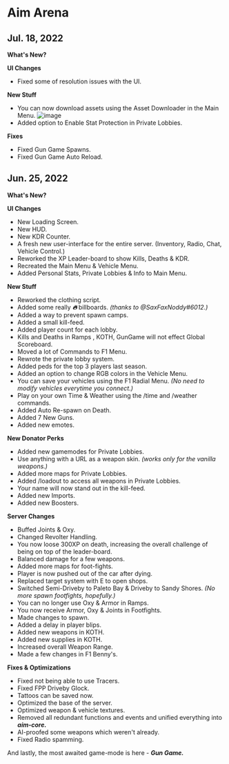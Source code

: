 # Aim Arena

## Jul. 18, 2022

**What's New?**

**UI Changes**
- Fixed some of resolution issues with the UI.

**New Stuff**
- You can now download assets using the Asset Downloader in the Main Menu.
![image](https://user-images.githubusercontent.com/104344893/179551560-63f6ff8e-26aa-455b-97e4-a73dc75f6cd6.png)
- Added option to Enable Stat Protection in Private Lobbies.

**Fixes**
- Fixed Gun Game Spawns.
- Fixed Gun Game Auto Reload. 


## Jun. 25, 2022

**What's New?**

**UI Changes**
- New Loading Screen.
- New HUD.
- New KDR Counter.
- A fresh new user-interface for the entire server. (Inventory, Radio, Chat, Vehicle Control.)
- Reworked the XP Leader-board to show Kills, Deaths & KDR.
- Recreated the Main Menu & Vehicle Menu.
- Added Personal Stats, Private Lobbies & Info to Main Menu.

**New Stuff** 
- Reworked the clothing script.
- Added some really ***:fire:*** billboards. *(thanks to @SaxFaxNoddy#6012.)*
- Added a way to prevent spawn camps.
- Added a small kill-feed.
- Added player count for each lobby.
- Kills and Deaths in Ramps , KOTH, GunGame will not effect Global Scoreboard.
- Moved a lot of Commands to F1 Menu.
- Rewrote the private lobby system.
- Added peds for the top 3 players last season.
- Added an option to change RGB colors in the Vehicle Menu.
- You can save your vehicles using the F1 Radial Menu. *(No need to modify vehicles everytime you connect.)*
- Play on your own Time & Weather using the /time and /weather commands.
- Added Auto Re-spawn on Death.
- Added 7 New Guns.
- Added new emotes.

**New Donator Perks**
- Added new gamemodes for Private Lobbies.
- Use anything with a URL as a weapon skin.  *(works only for the vanilla weapons.)*
- Added more maps for Private Lobbies.
- Added /loadout to access all weapons in Private Lobbies.
- Your name will now stand out in the kill-feed. 
- Added new Imports.
- Added new Boosters.

**Server Changes**
- Buffed Joints & Oxy.
- Changed Revolter Handling.
- You now loose 300XP on death, increasing the overall challenge of being on top of the leader-board. 
- Balanced damage for a few weapons.
- Added more maps for foot-fights.
- Player is now pushed out of the car after dying.
- Replaced target system with E to open shops.
- Switched Semi-Driveby to Paleto Bay & Driveby to Sandy Shores. *(No more spawn footfights, hopefully.)*
- You can no longer use Oxy & Armor in Ramps.
- You now receive Armor, Oxy & Joints in Footfights.
- Made changes to spawn.
- Added a delay in player blips.
- Added new weapons in KOTH.
- Added new supplies in KOTH.
- Increased overall Weapon Range.
- Made a few changes in F1 Benny's.

**Fixes & Optimizations**
- Fixed not being able to use Tracers.
- Fixed FPP Driveby Glock.
- Tattoos can be saved now.
- Optimized the base of the server.
- Optimized weapon & vehicle textures.
- Removed all redundant functions and events and unified everything into ***aim-core.***
- AI-proofed some weapons which weren't already.
- Fixed Radio spamming.


And lastly, the most awaited game-mode is here - ***Gun Game.***
